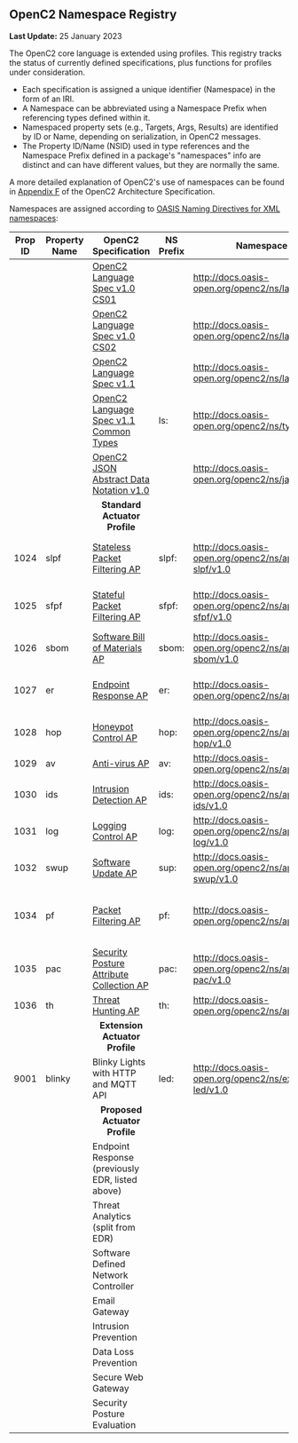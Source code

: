 ## OpenC2 Namespace Registry

**Last Update:** 25 January 2023

The OpenC2 core language is extended using profiles.
This registry tracks the status of currently defined specifications,
plus functions for profiles under consideration.

* Each specification is assigned a unique identifier (Namespace) in the form of an IRI.
* A Namespace can be abbreviated using a Namespace Prefix when referencing types defined within it.
* Namespaced property sets (e.g., Targets, Args, Results) are identified by ID or Name, depending on serialization, in OpenC2 messages.
* The Property ID/Name (NSID) used in type references and the Namespace Prefix defined in a package's "namespaces" info
  are distinct and can have different values, but they are normally the same.

A more detailed explanation of OpenC2's use of namespaces can be found in [Appendix F](https://docs.oasis-open.org/openc2/oc2arch/v1.0/cs01/oc2arch-v1.0-cs01.html#appendix-f-openc2-namespace-registry) of the OpenC2 Architecture Specification.

Namespaces are assigned according to [OASIS Naming Directives for XML namespaces](http://docs.oasis-open.org/specGuidelines/ndr/namingDirectives.html#xml-namespaces):

| Prop ID | Property Name | OpenC2 Specification                                                                              | NS Prefix | Namespace                                              | Status                                    |
|---------|---------------|---------------------------------------------------------------------------------------------------|-----------|--------------------------------------------------------|-------------------------------------------|
|         |               | [OpenC2 Language Spec v1.0 CS01](https://github.com/oasis-tcs/openc2-oc2ls)                       |           | http://docs.oasis-open.org/openc2/ns/lang/v1.0         | CS01 2019/07/11                           |
|         |               | [OpenC2 Language Spec v1.0 CS02](https://github.com/oasis-tcs/openc2-oc2ls)                       |           | http://docs.oasis-open.org/openc2/ns/lang/v1.0.1       | CS02 2019/11/04                           |
|         |               | [OpenC2 Language Spec v1.1](https://github.com/oasis-tcs/openc2-oc2ls)                            |           | http://docs.oasis-open.org/openc2/ns/lang/v1.1         | CSD01 2021/08/18                          |
|         |               | [OpenC2 Language Spec v1.1 Common Types](https://github.com/oasis-tcs/openc2-oc2ls)               | ls:       | http://docs.oasis-open.org/openc2/ns/types/v1.1        | Types section of LS                       |
|         |               | [OpenC2 JSON Abstract Data Notation v1.0](https://github.com/oasis-tcs/openc2-jadn)               |           | http://docs.oasis-open.org/openc2/ns/jadn/v1.0         | CS01 2021/08/17                           |
|         |               | <div style="text-align: center">**Standard Actuator Profile**</div>                               |           |                                                        |                                           |
| 1024    | slpf          | [Stateless Packet Filtering AP](https://github.com/oasis-tcs/openc2-apsc-stateless-packet-filter) | slpf:     | http://docs.oasis-open.org/openc2/ns/ap-slpf/v1.0      | CSPRD01 2019/05/31 superseded by PF       |
| 1025    | sfpf          | [Stateful Packet Filtering AP](https://github.com/oasis-tcs/openc2-ap-sfpf)                       | sfpf:     | http://docs.oasis-open.org/openc2/ns/ap-sfpf/v1.0      | GH WD01, no CSD, superseded by PF         |
| 1026    | sbom          | [Software Bill of Materials AP](https://github.com/oasis-tcs/openc2-ap-sbom)                      | sbom:     | http://docs.oasis-open.org/openc2/ns/ap-sbom/v1.0      | GH WD01 2021/11/17                        |
| 1027    | er            | [Endpoint Response AP](https://github.com/oasis-tcs/openc2-ap-er)                                 | er:       | http://docs.oasis-open.org/openc2/ns/ap-er/v1.0        | GH 2021/06/02, rename from EDR            |
| 1028    | hop           | [Honeypot Control AP](https://github.com/oasis-tcs/openc2-ap-honeypots)                           | hop:      | http://docs.oasis-open.org/openc2/ns/ap-hop/v1.0       | GH 2021/10/13, use cases                  |
| 1029    | av            | [Anti-virus AP](https://github.com/oasis-tcs/openc2-ap-av)                                        | av:       | http://docs.oasis-open.org/openc2/ns/ap-av/v1.0        | Repo created                              |
| 1030    | ids           | [Intrusion Detection AP](https://github.com/oasis-tcs/openc2-ap-ids)                              | ids:      | http://docs.oasis-open.org/openc2/ns/ap-ids/v1.0       | Repo created, no template                 |
| 1031    | log           | [Logging Control AP](https://github.com/oasis-tcs/openc2-ap-lc)                                   | log:      | http://docs.oasis-open.org/openc2/ns/ap-log/v1.0       | Repo created, no template                 |
| 1032    | swup          | [Software Update AP](https://github.com/oasis-tcs/openc2-ap-sup)                                  | sup:      | http://docs.oasis-open.org/openc2/ns/ap-swup/v1.0      | Repo requested                            |
| 1034    | pf            | [Packet Filtering AP](https://github.com/oasis-tcs/openc2-ap-pf)                                  | pf:       | http://docs.oasis-open.org/openc2/ns/ap-pf/v1.0        | CSD01 2021/07/21 supersedes SLPF and SFPF |
| 1035    | pac           | [Security Posture Attribute Collection AP](https://github.com/oasis-tcs/openc2-ap-pf)             | pac:      | http://docs.oasis-open.org/openc2/ns/ap-pac/v1.0       | Repo created                              |
| 1036    | th            | [Threat Hunting AP](https://github.com/oasis-tcs/openc2-ap-hunt)                                  | th:       | http://docs.oasis-open.org/openc2/ns/ap-th/v1.0        | Repo created                              |
|         |               | <div style="text-align: center">**Extension Actuator Profile**</div>                              |           |                                                        |                                           |
| 9001    | blinky        | Blinky Lights with HTTP and MQTT API                                                              | led:      | http://docs.oasis-open.org/openc2/ns/ext/ap-led/v1.0   | No repo, documented in plugfest use cases |
|         |               | <div style="text-align: center">**Proposed Actuator Profile**</div>                               |           |                                                        |                                           |
|         |               | Endpoint Response (previously EDR, listed above)                                                  |           |                                                        |                                           |
|         |               | Threat Analytics (split from EDR)                                                                 |           |                                                        |                                           |
|         |               | Software Defined Network Controller                                                               |           |                                                        |                                           |
|         |               | Email Gateway                                                                                     |           |                                                        |                                           |
|         |               | Intrusion Prevention                                                                              |           |                                                        |                                           |
|         |               | Data Loss Prevention                                                                              |           |                                                        |                                           |
|         |               | Secure Web Gateway                                                                                |           |                                                        |                                           |
|         |               | Security Posture Evaluation                                                                       |           |                                                        |                                           |
